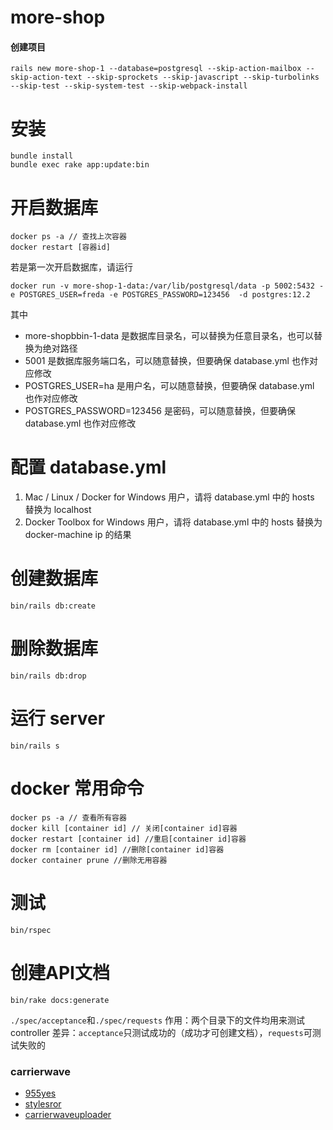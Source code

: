 # more-shop

#### 创建项目
```
rails new more-shop-1 --database=postgresql --skip-action-mailbox --skip-action-text --skip-sprockets --skip-javascript --skip-turbolinks --skip-test --skip-system-test --skip-webpack-install
```
# 安装
```
bundle install
bundle exec rake app:update:bin
```

# 开启数据库

```
docker ps -a // 查找上次容器
docker restart [容器id]
```
若是第一次开启数据库，请运行

```
docker run -v more-shop-1-data:/var/lib/postgresql/data -p 5002:5432 -e POSTGRES_USER=freda -e POSTGRES_PASSWORD=123456  -d postgres:12.2
```

其中

+ more-shopbbin-1-data 是数据库目录名，可以替换为任意目录名，也可以替换为绝对路径
+ 5001 是数据库服务端口名，可以随意替换，但要确保 database.yml 也作对应修改
+ POSTGRES_USER=ha 是用户名，可以随意替换，但要确保 database.yml 也作对应修改
+ POSTGRES_PASSWORD=123456 是密码，可以随意替换，但要确保 database.yml 也作对应修改

# 配置 database.yml
1. Mac / Linux / Docker for Windows 用户，请将 database.yml 中的 hosts 替换为 localhost
2. Docker Toolbox for Windows 用户，请将 database.yml 中的 hosts 替换为 docker-machine ip 的结果

# 创建数据库

`bin/rails db:create`

# 删除数据库

`bin/rails db:drop`

# 运行 server

`bin/rails s`

# docker 常用命令

```
docker ps -a // 查看所有容器
docker kill [container id] // 关闭[container id]容器
docker restart [container id] //重启[container id]容器
docker rm [container id] //删除[container id]容器
docker container prune //删除无用容器
```
# 测试

`bin/rspec`

# 创建API文档

`bin/rake docs:generate`

`./spec/acceptance`和`./spec/requests`
作用：两个目录下的文件均用来测试controller
差异：`acceptance`只测试成功的（成功才可创建文档），`requests`可测试失败的


### carrierwave
+ [955yes](http://www.955yes.com/ask/112352062.html)
+ [stylesror](http://stylesror.github.io/)
+ [carrierwaveuploader](https://github.com/carrierwaveuploader/carrierwave)